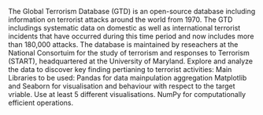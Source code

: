 The Global Terrorism Database (GTD) is an open-source database including information on terrorist attacks around the world from 1970. The GTD includings systematic data on domestic as well as international terrorist incidents that have occurred during this time period and now includes more than 180,000 attacks. The database is maintained by reseachers at the National Consortuim for the study of terrorism and responses to Terrorism (START), headquartered at the University of Maryland. Explore and analyze the data to discover key finding pertianing to terrorist activities: Main Libraries to be used: Pandas for data mainpulation aggregation Matplotlib and Seaborn for visualisation and behaviour with respect to the target vriable. Use at least 5 different visualisations. NumPy for computationally efficient operations.

